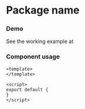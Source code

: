 # Package name

### Demo
See the working example at 

### Component usage
```
<template>
</template>

<script>
export default {
}
</script>
```
